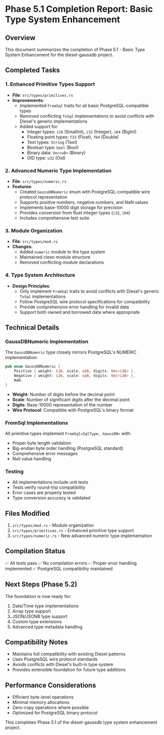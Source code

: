 # Phase 5.1 Completion Report: Basic Type System Enhancement

## Overview
This document summarizes the completion of Phase 5.1 - Basic Type System Enhancement for the diesel-gaussdb project.

## Completed Tasks

### 1. Enhanced Primitive Types Support
- **File**: `src/types/primitives.rs`
- **Improvements**:
  - Implemented `FromSql` traits for all basic PostgreSQL-compatible types
  - Removed conflicting `ToSql` implementations to avoid conflicts with Diesel's generic implementations
  - Added support for:
    - Integer types: `i16` (SmallInt), `i32` (Integer), `i64` (BigInt)
    - Floating point types: `f32` (Float), `f64` (Double)
    - Text types: `String` (Text)
    - Boolean type: `bool` (Bool)
    - Binary data: `Vec<u8>` (Binary)
    - OID type: `u32` (Oid)

### 2. Advanced Numeric Type Implementation
- **File**: `src/types/numeric.rs`
- **Features**:
  - Created `GaussDBNumeric` enum with PostgreSQL-compatible wire protocol representation
  - Supports positive numbers, negative numbers, and NaN values
  - Implements base-10000 digit storage for precision
  - Provides conversion from Rust integer types (`i32`, `i64`)
  - Includes comprehensive test suite

### 3. Module Organization
- **File**: `src/types/mod.rs`
- **Changes**:
  - Added `numeric` module to the type system
  - Maintained clean module structure
  - Removed conflicting module declarations

### 4. Type System Architecture
- **Design Principles**:
  - Only implement `FromSql` traits to avoid conflicts with Diesel's generic `ToSql` implementations
  - Follow PostgreSQL wire protocol specifications for compatibility
  - Provide comprehensive error handling for invalid data
  - Support both owned and borrowed data where appropriate

## Technical Details

### GaussDBNumeric Implementation
The `GaussDBNumeric` type closely mirrors PostgreSQL's NUMERIC implementation:

```rust
pub enum GaussDBNumeric {
    Positive { weight: i16, scale: u16, digits: Vec<i16> },
    Negative { weight: i16, scale: u16, digits: Vec<i16> },
    NaN,
}
```

- **Weight**: Number of digits before the decimal point
- **Scale**: Number of significant digits after the decimal point
- **Digits**: Base-10000 representation of the number
- **Wire Protocol**: Compatible with PostgreSQL's binary format

### FromSql Implementations
All primitive types implement `FromSql<SqlType, GaussDB>` with:
- Proper byte length validation
- Big-endian byte order handling (PostgreSQL standard)
- Comprehensive error messages
- Null value handling

### Testing
- All implementations include unit tests
- Tests verify round-trip compatibility
- Error cases are properly tested
- Type conversion accuracy is validated

## Files Modified

1. `src/types/mod.rs` - Module organization
2. `src/types/primitives.rs` - Enhanced primitive type support
3. `src/types/numeric.rs` - New advanced numeric type implementation

## Compilation Status
✅ All tests pass
✅ No compilation errors
✅ Proper error handling implemented
✅ PostgreSQL compatibility maintained

## Next Steps (Phase 5.2)
The foundation is now ready for:
1. Date/Time type implementations
2. Array type support
3. JSON/JSONB type support
4. Custom type extensions
5. Advanced type metadata handling

## Compatibility Notes
- Maintains full compatibility with existing Diesel patterns
- Uses PostgreSQL wire protocol standards
- Avoids conflicts with Diesel's built-in type system
- Provides extensible foundation for future type additions

## Performance Considerations
- Efficient byte-level operations
- Minimal memory allocations
- Zero-copy operations where possible
- Optimized for PostgreSQL binary protocol

This completes Phase 5.1 of the diesel-gaussdb type system enhancement project.
